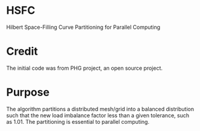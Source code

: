 # HSFC
Hilbert Space-Filling Curve Partitioning for Parallel Computing

# Credit
The initial code was from PHG project, an open source project.

# Purpose
The algorithm partitions a distributed mesh/grid into a balanced distribution such that the new load imbalance factor less than
a given tolerance, such as 1.01. The partitioning is essential to parallel computing.
